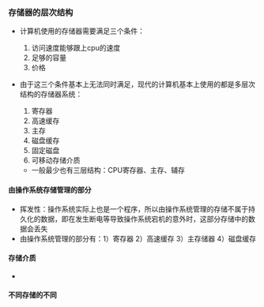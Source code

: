 ### 存储器的层次结构

- 计算机使用的存储器需要满足三个条件：
  1. 访问速度能够跟上cpu的速度
  2. 足够的容量
  3. 价格

- 由于这三个条件基本上无法同时满足，现代的计算机基本上使用的都是多层次结构的存储器系统：

  1. 寄存器
  2. 高速缓存
  3. 主存
  4. 磁盘缓存
  5. 固定磁盘
  6. 可移动存储介质

  - 一般最少也有三层结构：CPU寄存器、主存、辅存

#### 由操作系统存储管理的部分

- 挥发性：操作系统实际上也是一个程序，所以由操作系统管理的存储不属于持久化的数据，即在发生断电等导致操作系统宕机的意外时，这部分存储中的数据会丢失
- 由操作系统管理的部分有：1）寄存器  2）高速缓存 3）主存储器 4）磁盘缓存



#### 存储介质

- 



#### 不同存储的不同




